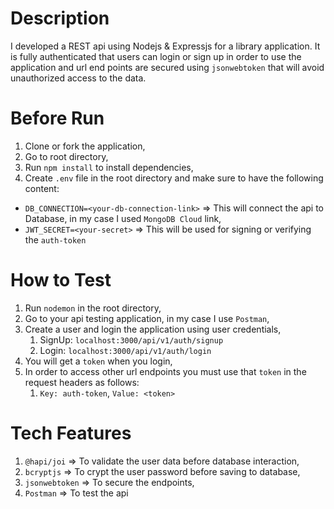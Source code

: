 # Description
I developed a REST api using Nodejs & Expressjs for a library application. It is fully authenticated that users can login or sign up in order to use the application and url end points are secured using `jsonwebtoken` that will avoid unauthorized access to the data.
# Before Run
 1. Clone or fork the application,
 2. Go to root directory,
 3. Run `npm install` to install dependencies,
 4. Create `.env` file in the root directory and make sure to have the following content:
  * `DB_CONNECTION=<your-db-connection-link>` => This will connect the api to Database, in my case I used `MongoDB Cloud` link,
  * `JWT_SECRET=<your-secret>` => This will be used for signing or verifying the `auth-token`
# How to Test
 1. Run `nodemon` in the root directory,
 2. Go to your api testing application, in my case I use `Postman`,
 3. Create a user and login the application using user credentials,
    1. SignUp: `localhost:3000/api/v1/auth/signup`
    2. Login: `localhost:3000/api/v1/auth/login`
 4. You will get a `token` when you login,
 5. In order to access other url endpoints you must use that `token` in the request headers as follows:
    1. `Key: auth-token`, `Value: <token>`

# Tech Features
  1. `@hapi/joi` => To validate the user data before database interaction,
  2. `bcryptjs` => To crypt the user password before saving to database,
  3. `jsonwebtoken` => To secure the endpoints,
  4. `Postman` => To test the api

